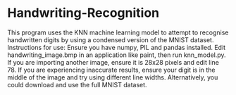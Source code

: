 # Handwriting-Recognition

This program uses the KNN machine learning model to attempt to recognise handwritten digits by using a condensed version of the MNIST dataset.
 Instructions for use:
 Ensure you have numpy, PIL and pandas installed.
 Edit handwriting_image.bmp in an application like paint, then run knn_model.py.
If you are importing another image, ensure it is 28x28 pixels and edit line 78.
If you are experiencing inaccurate results, ensure your digit is in the middle of the image and try using different line widths. Alternatively, you could download and use the full MNIST dataset.
